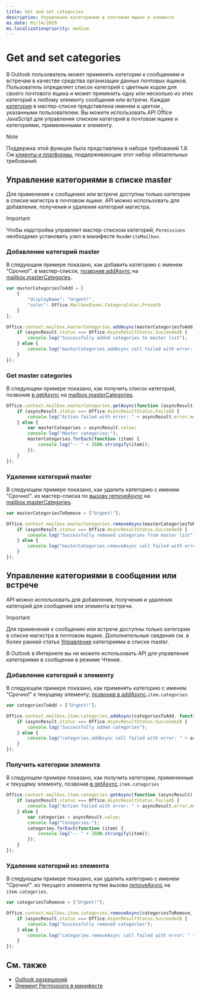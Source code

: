 ```yaml
---
title: Get and set categories
description: Управление категориями в почтовом ящике и элементе
ms.date: 01/14/2020
ms.localizationpriority: medium
---
```


# <a name="get-and-set-categories"></a>Get and set categories

В Outlook пользователь может применять категории к сообщениям и встречам в качестве средства организации данных почтовых ящиков. Пользователь определяет список категорий с цветным кодом для своего почтового ящика и может применить одну или несколько из этих категорий к любому элементу сообщения или встречи. Каждая [категория](/javascript/api/outlook/office.categorydetails) в мастер-списке представлена именем и цветом [,](/javascript/api/outlook/office.mailboxenums.categorycolor) указанными пользователем. Вы можете использовать API Office JavaScript для управления списком категорий в почтовом ящике и категориями, примененными к элементу.

> [!NOTE]
> Поддержка этой функции была представлена в наборе требований 1.8. См [клиенты и платформы](../reference/requirement-sets/outlook-api-requirement-sets.md#requirement-sets-supported-by-exchange-servers-and-outlook-clients), поддерживающие этот набор обязательных требований.

## <a name="manage-categories-in-the-master-list"></a>Управление категориями в списке master

Для применения к сообщению или встрече доступны только категории в списке магистра в почтовом ящике. API можно использовать для добавления, получения и удаления категорий магистра.

> [!IMPORTANT]
> Чтобы надстройка управляет мастер-списком категорий, `Permissions` необходимо установить узел в манифесте `ReadWriteMailbox`.

### <a name="add-master-categories"></a>Добавление категорий master

В следующем примере показано, как добавить категорию с именем "Срочно!". в мастер-список, [позвонив addAsync](/javascript/api/outlook/office.mastercategories#outlook-office-mastercategories-addasync-member(1)) на [mailbox.masterCategories](/javascript/api/outlook/office.mailbox#outlook-office-mailbox-mastercategories-member).

```js
var masterCategoriesToAdd = [
    {
        "displayName": "Urgent!",
        "color": Office.MailboxEnums.CategoryColor.Preset0
    }
];

Office.context.mailbox.masterCategories.addAsync(masterCategoriesToAdd, function (asyncResult) {
    if (asyncResult.status === Office.AsyncResultStatus.Succeeded) {
        console.log("Successfully added categories to master list");
    } else {
        console.log("masterCategories.addAsync call failed with error: " + asyncResult.error.message);
    }
});
```

### <a name="get-master-categories"></a>Get master categories

В следующем примере показано, как получить список категорий, позвонив [в getAsync](/javascript/api/outlook/office.mastercategories#outlook-office-mastercategories-getasync-member(1)) на [mailbox.masterCategories](/javascript/api/outlook/office.mailbox#outlook-office-mailbox-mastercategories-member).

```js
Office.context.mailbox.masterCategories.getAsync(function (asyncResult) {
    if (asyncResult.status === Office.AsyncResultStatus.Failed) {
        console.log("Action failed with error: " + asyncResult.error.message);
    } else {
        var masterCategories = asyncResult.value;
        console.log("Master categories:");
        masterCategories.forEach(function (item) {
            console.log("-- " + JSON.stringify(item));
        });
    }
});
```

### <a name="remove-master-categories"></a>Удаление категорий master

В следующем примере показано, как удалить категорию с именем "Срочно!". из мастер-списка по [вызову removeAsync](/javascript/api/outlook/office.mastercategories#outlook-office-mastercategories-removeasync-member(1)) на [mailbox.masterCategories](/javascript/api/outlook/office.mailbox#outlook-office-mailbox-mastercategories-member).

```js
var masterCategoriesToRemove = ["Urgent!"];

Office.context.mailbox.masterCategories.removeAsync(masterCategoriesToRemove, function (asyncResult) {
    if (asyncResult.status === Office.AsyncResultStatus.Succeeded) {
        console.log("Successfully removed categories from master list");
    } else {
        console.log("masterCategories.removeAsync call failed with error: " + asyncResult.error.message);
    }
});
```

## <a name="manage-categories-on-a-message-or-appointment"></a>Управление категориями в сообщении или встрече

API можно использовать для добавления, получения и удаления категорий для сообщения или элемента встречи.

> [!IMPORTANT]
> Для применения к сообщению или встрече доступны только категории в списке магистра в почтовом ящике. Дополнительные сведения см. в более ранней статье [Управление](#manage-categories-in-the-master-list) категориями в списке master.
>
> В Outlook в Интернете вы не можете использовать API для управления категориями в сообщении в режиме Чтения.

### <a name="add-categories-to-an-item"></a>Добавление категорий к элементу

В следующем примере показано, как применять категорию с именем "Срочно!" к текущему элементу, [позвонив в addAsync](/javascript/api/outlook/office.categories#outlook-office-categories-addasync-member(1)).`item.categories`

```js
var categoriesToAdd = ["Urgent!"];

Office.context.mailbox.item.categories.addAsync(categoriesToAdd, function (asyncResult) {
    if (asyncResult.status === Office.AsyncResultStatus.Succeeded) {
        console.log("Successfully added categories");
    } else {
        console.log("categories.addAsync call failed with error: " + asyncResult.error.message);
    }
});
```

### <a name="get-an-items-categories"></a>Получить категории элемента

В следующем примере показано, как получить категории, примененные к текущему элементу, позвонив [в getAsync](/javascript/api/outlook/office.categories#outlook-office-categories-getasync-member(1)).`item.categories`

```js
Office.context.mailbox.item.categories.getAsync(function (asyncResult) {
    if (asyncResult.status === Office.AsyncResultStatus.Failed) {
        console.log("Action failed with error: " + asyncResult.error.message);
    } else {
        var categories = asyncResult.value;
        console.log("Categories:");
        categories.forEach(function (item) {
            console.log("-- " + JSON.stringify(item));
        });
    }
});
```

### <a name="remove-categories-from-an-item"></a>Удаление категорий из элемента

В следующем примере показано, как удалить категорию с именем "Срочно!". из текущего элемента путем вызова [removeAsync](/javascript/api/outlook/office.categories#outlook-office-categories-removeasync-member(1)) на `item.categories`.

```js
var categoriesToRemove = ["Urgent!"];

Office.context.mailbox.item.categories.removeAsync(categoriesToRemove, function (asyncResult) {
    if (asyncResult.status === Office.AsyncResultStatus.Succeeded) {
        console.log("Successfully removed categories");
    } else {
        console.log("categories.removeAsync call failed with error: " + asyncResult.error.message);
    }
});
```

## <a name="see-also"></a>См. также

- [Outlook разрешений](understanding-outlook-add-in-permissions.md)
- [Элемент Permissions в манифесте](../reference/manifest/permissions.md)
